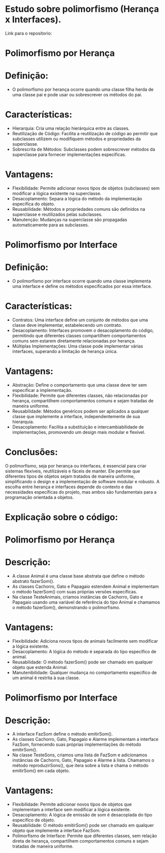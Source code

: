 # Estudo sobre polimorfismo (Herança x Interfaces).
Link para o repositorio:

# Polimorfismo por Herança
# Definição:

* O polimorfismo por herança ocorre quando uma classe filha herda de uma classe pai e pode usar ou sobrescrever os métodos do pai.

# Características:

* Hierarquia: Cria uma relação hierárquica entre as classes.
* Reutilização de Código: Facilita a reutilização de código ao permitir que subclasses utilizem ou modifiquem métodos e propriedades da superclasse.
* Sobrescrita de Métodos: Subclasses podem sobrescrever métodos da superclasse para fornecer implementações específicas.

# Vantagens:

* Flexibilidade: Permite adicionar novos tipos de objetos (subclasses) sem modificar a lógica existente na superclasse.
* Desacoplamento: Separa a lógica do método da implementação específica do objeto.
* Reusabilidade: Métodos e propriedades comuns são definidos na superclasse e reutilizados pelas subclasses.
* Manutenção: Mudanças na superclasse são propagadas automaticamente para as subclasses.

# Polimorfismo por Interface
# Definição:

* O polimorfismo por interface ocorre quando uma classe implementa uma interface e define os métodos especificados por essa interface.

# Características:

* Contratos: Uma interface define um conjunto de métodos que uma classe deve implementar, estabelecendo um contrato.
* Desacoplamento: Interfaces promovem o desacoplamento do código, permitindo que diferentes classes compartilhem comportamentos comuns sem estarem diretamente relacionadas por herança.
* Múltiplas Implementações: Uma classe pode implementar várias interfaces, superando a limitação de herança única.

# Vantagens:

* Abstração: Define o comportamento que uma classe deve ter sem especificar a implementação.
* Flexibilidade: Permite que diferentes classes, não relacionadas por herança, compartilhem comportamentos comuns e sejam tratadas de maneira uniforme.
* Reusabilidade: Métodos genéricos podem ser aplicados a qualquer classe que implemente a interface, independentemente de sua hierarquia.
* Desacoplamento: Facilita a substituição e intercambiabilidade de implementações, promovendo um design mais modular e flexível.

# Conclusões:

O polimorfismo, seja por herança ou interfaces, é essencial para criar sistemas flexíveis, reutilizáveis e fáceis de manter. Ele permite que diferentes tipos de objetos sejam tratados de maneira uniforme, simplificando o design e a implementação de software modular e robusto. A escolha entre herança e interfaces depende do contexto e das necessidades específicas do projeto, mas ambos são fundamentais para a programação orientada a objetos.

# Explicação sobre o código:

# Polimorfismo por Herança
# Descrição:

* A classe Animal é uma classe base abstrata que define o método abstrato fazerSom().
* As classes Cachorro, Gato e Papagaio estendem Animal e implementam o método fazerSom() com suas próprias versões específicas.
* Na classe TesteAnimais, criamos instâncias de Cachorro, Gato e Papagaio usando uma variável de referência do tipo Animal e chamamos o método fazerSom(), demonstrando o polimorfismo.

# Vantagens:

* Flexibilidade: Adiciona novos tipos de animais facilmente sem modificar a lógica existente.
* Desacoplamento: A lógica do método é separada do tipo específico de animal.
* Reusabilidade: O método fazerSom() pode ser chamado em qualquer objeto que estenda Animal.
* Manutenibilidade: Qualquer mudança no comportamento específico de um animal é restrita à sua classe.

# Polimorfismo por Interface
# Descrição:

* A interface FazSom define o método emitirSom().
* As classes Cachorro, Gato, Papagaio e Alarme implementam a interface FazSom, fornecendo suas próprias implementações do método emitirSom().
* Na classe TesteSons, criamos uma lista de FazSom e adicionamos instâncias de Cachorro, Gato, Papagaio e Alarme à lista. Chamamos o método reproduzirSons(), que itera sobre a lista e chama o método emitirSom() em cada objeto.

# Vantagens:

* Flexibilidade: Permite adicionar novos tipos de objetos que implementam a interface sem modificar a lógica existente.
* Desacoplamento: A lógica de emissão de som é desacoplada do tipo específico de objeto.
* Reusabilidade: O método emitirSom() pode ser chamado em qualquer objeto que implemente a interface FazSom.
* Polimorfismo de Interface: Permite que diferentes classes, sem relação direta de herança, compartilhem comportamentos comuns e sejam tratadas de maneira uniforme.

